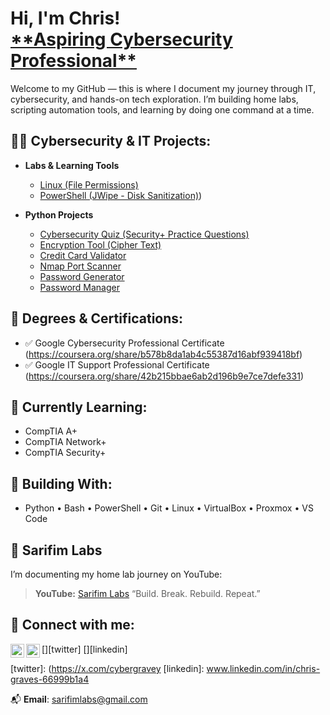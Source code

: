 <h1>Hi, I'm Chris! <br/><a href="https://www.linkedin.com/in/chris-graves-66999b1a4/">**Aspiring Cybersecurity Professional**</a></h1>
Welcome to my GitHub — this is where I document my journey through IT, cybersecurity, and hands-on tech exploration. I’m building home labs, scripting automation tools, and learning by doing one command at a time.

<h2>👨‍💻 Cybersecurity & IT Projects:</h2>

- <b>Labs & Learning Tools</b>
  - [Linux (File Permissions)](https://github.com/cybergravey/File-Permissions-in-Linux)
  - [PowerShell (JWipe - Disk Sanitization)](https://github.com/cybergravey/ActiveDirectoryLab))

- <b>Python Projects</b>
  - [Cybersecurity Quiz (Security+ Practice Questions)](https://github.com/cybergravey/python-projects/blob/main/Quiz_Cybersecurity/main.py)
  - [Encryption Tool (Cipher Text)](https://github.com/cybergravey/python-projects/blob/main/encryption_tool/main.py)
  - [Credit Card Validator](https://github.com/cybergravey/python-projects/blob/main/credit_card_validator/main.py)
  - [Nmap Port Scanner](https://github.com/cybergravey/python-projects/blob/main/nmap_portscanner/main.py)
  - [Password Generator](https://github.com/cybergravey/python-projects/blob/main/password_generator/main.py)
  - [Password Manager](https://github.com/cybergravey/python-projects/blob/main/password_manager/main.py)

<h2>🔖 Degrees & Certifications:</h2>

- ✅ Google Cybersecurity Professional Certificate (https://coursera.org/share/b578b8da1ab4c55387d16abf939418bf)
- ✅ Google IT Support Professional Certificate (https://coursera.org/share/42b215bbae6ab2d196b9e7ce7defe331)

<h2>📝 Currently Learning:</h2>

- CompTIA A+
- CompTIA Network+
- CompTIA Security+

<h2>🧠 Building With:</h2>

- Python • Bash • PowerShell • Git • Linux • VirtualBox • Proxmox • VS Code

<h2>🧪 Sarifim Labs</h2>

I’m documenting my home lab journey on YouTube:
> **YouTube:** [Sarifim Labs](https://www.youtube.com/@SarifimLabs)
> “Build. Break. Rebuild. Repeat.”

<h2>🤳 Connect with me:</h2>

[<img align="left" alt="JoshMadakor | Twitter" width="22px" src="https://cdn.jsdelivr.net/npm/simple-icons@v3/icons/twitter.svg" />][twitter]
[<img align="left" alt="JoshMadakor | LinkedIn" width="22px" src="https://cdn.jsdelivr.net/npm/simple-icons@v3/icons/linkedin.svg" />][linkedin]

[twitter]: (https://x.com/cybergravey
[linkedin]: www.linkedin.com/in/chris-graves-66999b1a4

📬 **Email**: sarifimlabs@gmail.com



<!--
**cybergravey/cybergravey** is a ✨ _special_ ✨ repository because its `README.md` (this file) appears on your GitHub profile.

Here are some ideas to get you started:

- 🔭 I’m currently working on ...
- 🌱 I’m currently learning ...
- 👯 I’m looking to collaborate on ...
- 🤔 I’m looking for help with ...
- 💬 Ask me about ...
- 📫 How to reach me: ...
- 😄 Pronouns: ...
- ⚡ Fun fact: ...
-->
